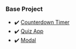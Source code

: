 ### Base Project

- :heavy_check_mark: [Counterdown Timer](https://pb-ux.github.io/BaseProject/CounterDownTimer/)
- :heavy_check_mark: [Quiz App](https://pb-ux.github.io/BaseProject/QuizApp/)
- :heavy_check_mark: [Modal](https://pb-ux.github.io/BaseProject/Modal/)
